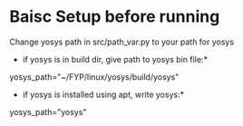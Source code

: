 # Baisc Setup before running
Change yosys path in src/path_var.py to your path for yosys
* if yosys is in build dir, give path to yosys bin file:*

yosys_path="~/FYP/linux/yosys/build/yosys"
* if yosys is installed using apt, write yosys:*

yosys_path="yosys"




<!-- # ##############################################################
# RUNNING SAT ATTACK
# For NOW
```
python3 /home/alira/FYP/sat_attack/run.py <locked> <unlocked> file_type(b or v)
Example
python3 /home/alira/FYP/sat_attack/run.py /home/alira/FYP/tmp/tmprtl.v /home/alira/FYP/tmp/ortl.v v
```
# ############################################################## -->

